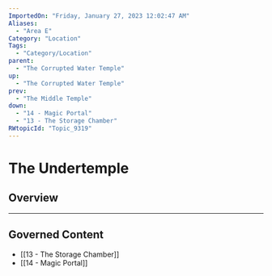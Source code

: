 ```yaml
---
ImportedOn: "Friday, January 27, 2023 12:02:47 AM"
Aliases:
  - "Area E"
Category: "Location"
Tags:
  - "Category/Location"
parent:
  - "The Corrupted Water Temple"
up:
  - "The Corrupted Water Temple"
prev:
  - "The Middle Temple"
down:
  - "14 - Magic Portal"
  - "13 - The Storage Chamber"
RWtopicId: "Topic_9319"
---
```

# The Undertemple
## Overview
---
## Governed Content
- [[13 - The Storage Chamber]]
- [[14 - Magic Portal]]

